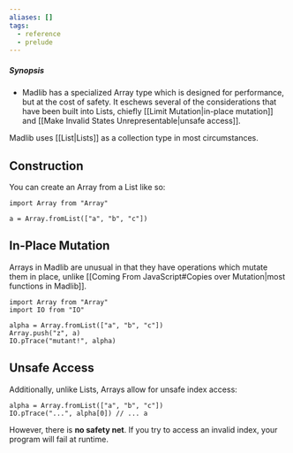 ```yaml
---
aliases: []
tags:
  - reference
  - prelude
---
```

##### Synopsis
- Madlib has a specialized Array type which is designed for performance, but at the cost of safety. It eschews several of the considerations that have been built into Lists, chiefly [[Limit Mutation|in-place mutation]] and [[Make Invalid States Unrepresentable|unsafe access]].

Madlib uses [[List|Lists]] as a collection type in most circumstances.

## Construction

You can create an Array from a List like so:
```mad
import Array from "Array"

a = Array.fromList(["a", "b", "c"])
```

## In-Place Mutation

Arrays in Madlib are unusual in that they have operations which mutate them in place, unlike [[Coming From JavaScript#Copies over Mutation|most functions in Madlib]].

```mad
import Array from "Array"
import IO from "IO"

alpha = Array.fromList(["a", "b", "c"])
Array.push("z", a)
IO.pTrace("mutant!", alpha)
```

## Unsafe Access

Additionally, unlike Lists, Arrays allow for unsafe index access:

```mad
alpha = Array.fromList(["a", "b", "c"])
IO.pTrace("...", alpha[0]) // ... a
```

However, there is **no safety net**. If you try to access an invalid index, your program will fail at runtime.